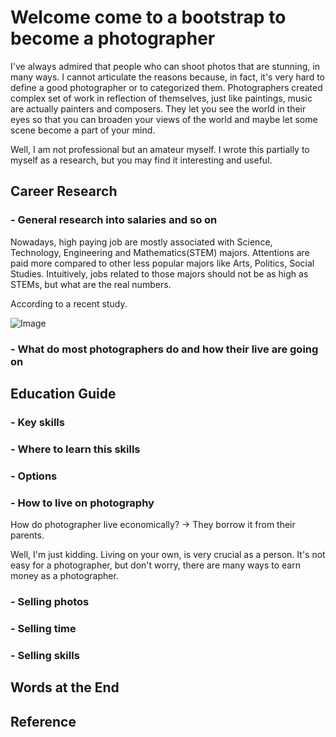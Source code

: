 
# Welcome come to a bootstrap to become a photographer

I've always admired that people who can shoot photos that are stunning, in many ways. I cannot articulate the reasons because, in fact, it's very hard to define a good photographer or to categorized them. Photographers created complex set of work in reflection of themselves, just like paintings, music are actually painters and composers. They let you see the world in their eyes so that you can broaden your views of the world and maybe let some scene become a part of your mind.

Well, I am not professional but an amateur myself. I wrote this partially to myself as a research, but you may find it interesting and useful.


## Career Research

### - General research into salaries and so on

Nowadays, high paying job are mostly associated with Science, Technology, Engineering and Mathematics(STEM) majors. Attentions are paid more compared to other less popular majors like Arts, Politics, Social Studies. Intuitively, jobs related to those majors should not be as high as STEMs, but what are the real numbers.

According to a recent study.

![Image](../images/stats.jpeg)

### - What do most photographers do and how their live are going on



## Education Guide

### - Key skills


### - Where to learn this skills


### - Options


### - How to live on photography

How do photographer live economically? -> They borrow it from their parents.

Well, I'm just kidding. Living on your own, is very crucial as a person. It's not easy for a photographer, but don't worry, there are many ways to earn money as a photographer.

### - Selling photos

### - Selling time

### - Selling skills

## Words at the End

## Reference

